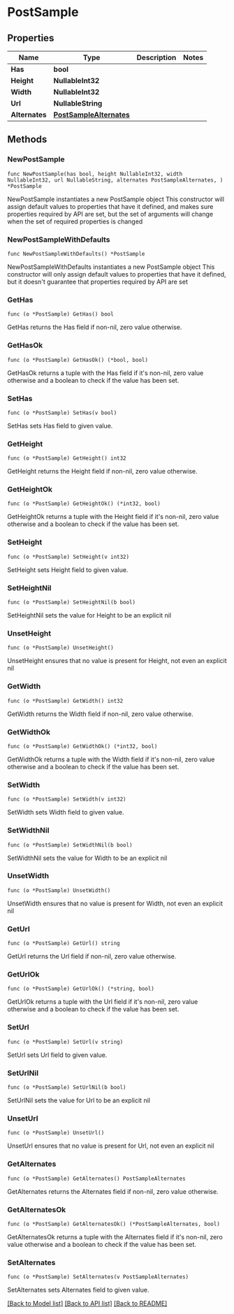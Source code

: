 # PostSample

## Properties

Name | Type | Description | Notes
------------ | ------------- | ------------- | -------------
**Has** | **bool** |  | 
**Height** | **NullableInt32** |  | 
**Width** | **NullableInt32** |  | 
**Url** | **NullableString** |  | 
**Alternates** | [**PostSampleAlternates**](PostSampleAlternates.md) |  | 

## Methods

### NewPostSample

`func NewPostSample(has bool, height NullableInt32, width NullableInt32, url NullableString, alternates PostSampleAlternates, ) *PostSample`

NewPostSample instantiates a new PostSample object
This constructor will assign default values to properties that have it defined,
and makes sure properties required by API are set, but the set of arguments
will change when the set of required properties is changed

### NewPostSampleWithDefaults

`func NewPostSampleWithDefaults() *PostSample`

NewPostSampleWithDefaults instantiates a new PostSample object
This constructor will only assign default values to properties that have it defined,
but it doesn't guarantee that properties required by API are set

### GetHas

`func (o *PostSample) GetHas() bool`

GetHas returns the Has field if non-nil, zero value otherwise.

### GetHasOk

`func (o *PostSample) GetHasOk() (*bool, bool)`

GetHasOk returns a tuple with the Has field if it's non-nil, zero value otherwise
and a boolean to check if the value has been set.

### SetHas

`func (o *PostSample) SetHas(v bool)`

SetHas sets Has field to given value.


### GetHeight

`func (o *PostSample) GetHeight() int32`

GetHeight returns the Height field if non-nil, zero value otherwise.

### GetHeightOk

`func (o *PostSample) GetHeightOk() (*int32, bool)`

GetHeightOk returns a tuple with the Height field if it's non-nil, zero value otherwise
and a boolean to check if the value has been set.

### SetHeight

`func (o *PostSample) SetHeight(v int32)`

SetHeight sets Height field to given value.


### SetHeightNil

`func (o *PostSample) SetHeightNil(b bool)`

 SetHeightNil sets the value for Height to be an explicit nil

### UnsetHeight
`func (o *PostSample) UnsetHeight()`

UnsetHeight ensures that no value is present for Height, not even an explicit nil
### GetWidth

`func (o *PostSample) GetWidth() int32`

GetWidth returns the Width field if non-nil, zero value otherwise.

### GetWidthOk

`func (o *PostSample) GetWidthOk() (*int32, bool)`

GetWidthOk returns a tuple with the Width field if it's non-nil, zero value otherwise
and a boolean to check if the value has been set.

### SetWidth

`func (o *PostSample) SetWidth(v int32)`

SetWidth sets Width field to given value.


### SetWidthNil

`func (o *PostSample) SetWidthNil(b bool)`

 SetWidthNil sets the value for Width to be an explicit nil

### UnsetWidth
`func (o *PostSample) UnsetWidth()`

UnsetWidth ensures that no value is present for Width, not even an explicit nil
### GetUrl

`func (o *PostSample) GetUrl() string`

GetUrl returns the Url field if non-nil, zero value otherwise.

### GetUrlOk

`func (o *PostSample) GetUrlOk() (*string, bool)`

GetUrlOk returns a tuple with the Url field if it's non-nil, zero value otherwise
and a boolean to check if the value has been set.

### SetUrl

`func (o *PostSample) SetUrl(v string)`

SetUrl sets Url field to given value.


### SetUrlNil

`func (o *PostSample) SetUrlNil(b bool)`

 SetUrlNil sets the value for Url to be an explicit nil

### UnsetUrl
`func (o *PostSample) UnsetUrl()`

UnsetUrl ensures that no value is present for Url, not even an explicit nil
### GetAlternates

`func (o *PostSample) GetAlternates() PostSampleAlternates`

GetAlternates returns the Alternates field if non-nil, zero value otherwise.

### GetAlternatesOk

`func (o *PostSample) GetAlternatesOk() (*PostSampleAlternates, bool)`

GetAlternatesOk returns a tuple with the Alternates field if it's non-nil, zero value otherwise
and a boolean to check if the value has been set.

### SetAlternates

`func (o *PostSample) SetAlternates(v PostSampleAlternates)`

SetAlternates sets Alternates field to given value.



[[Back to Model list]](../README.md#documentation-for-models) [[Back to API list]](../README.md#documentation-for-api-endpoints) [[Back to README]](../README.md)


